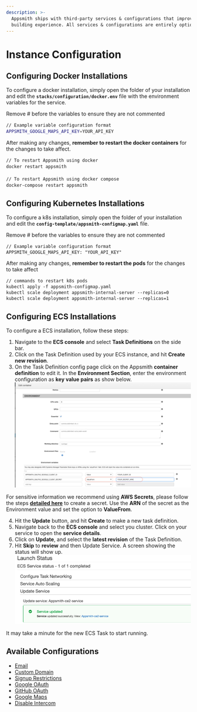 ```yaml
---
description: >-
  Appsmith ships with third-party services & configurations that improve the app
  building experience. All services & configurations are entirely optional.
---
```


# Instance Configuration

## Configuring Docker Installations

To configure a docker installation, simply open the folder of your installation and edit the **`stacks/configuration/docker.env`** file with the environment variables for the service.

Remove \# before the variables to ensure they are not commented

```bash
// Example variable configuration format
APPSMITH_GOOGLE_MAPS_API_KEY=YOUR_API_KEY
```

After making any changes, **remember to restart the docker containers** for the changes to take affect.

```bash
// To restart Appsmith using docker
docker restart appsmith

// To restart Appsmith using docker compose
docker-compose restart appsmith
```

## Configuring Kubernetes Installations

To configure a k8s installation, simply open the folder of your installation and edit the **`config-template/appsmith-configmap.yaml`** file.

Remove \# before the variables to ensure they are not commented

```text
// Example variable configuration format
APPSMITH_GOOGLE_MAPS_API_KEY: "YOUR_API_KEY"
```

After making any changes, **remember to restart the pods** for the changes to take affect

```text
// commands to restart k8s pods
kubectl apply -f appsmith-configmap.yaml
kubectl scale deployment appsmith-internal-server --replicas=0
kubectl scale deployment appsmith-internal-server --replicas=1
```

## Configuring ECS Installations

To configure a ECS installation, follow these steps:
 1. Navigate to the **ECS console** and select **Task Definitions** on the side bar. 
 2. Click on the Task Definition used by your ECS instance, and hit **Create new revision**.
 3. On the Task Definition config page click on the Appsmith **container definition** to edit it.
    In the **Environment Section**, enter the environment configuration as **key value pairs** as show below.
   ![ECS_TASK_ENV](/.gitbook/assets/ecs-task-env.png)
   
  For sensitive information we recommend using **AWS Secrets**, please follow the steps [**detailed here**](https://docs.aws.amazon.com/secretsmanager/latest/userguide/manage_create-basic-secret.html) to create a secret. 
  Use the **ARN** of the secret as the Environment value and set the option to **ValueFrom**.

 4. Hit the **Update** button, and hit **Create** to make a new task definition.
 5. Navigate back to the **ECS console** and select you cluster. Click on your service to open the **service details**.
 6. Click on **Update**, and select the **latest revision** of the Task Definition.
 7. Hit **Skip** to **review** and then Update Service. A screen showing the status will show up.
   ![SERVICE_RESTART](/.gitbook/assets/ecs-service-restart.png)

   It may take a minute for the new ECS Task to start running.


## Available Configurations

* [Email](email/)
* [Custom Domain](custom-domain.md)
* [Signup Restrictions](disable-user-signup.md)
* [Google OAuth](google-login.md)
* [GitHub OAuth](github-login.md)
* [Google Maps](google-maps.md)
* [Disable Intercom](disable-intercom.md)

